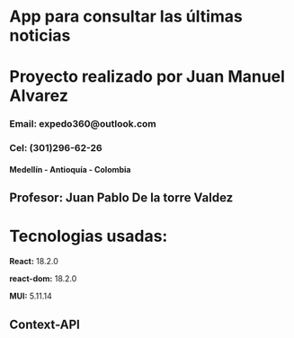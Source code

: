 

<h1>App para consultar las últimas noticias</h1>

<h1>Proyecto realizado por Juan Manuel Alvarez </h1>
<h3>Email: expedo360@outlook.com</h3>
<h3>Cel: (301)296-62-26</h3>
<h4>Medellín - Antioquía - Colombia</h4>
<h2>Profesor: Juan Pablo De la torre Valdez</h2>

<h1>Tecnologias usadas:</h1>
<p><strong>React:</strong> 18.2.0</p>
<p><strong>react-dom:</strong> 18.2.0</p>
<p><strong>MUI:</strong> 5.11.14</p>

<h2>Context-API</h2>
